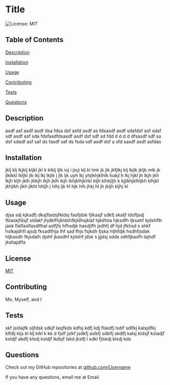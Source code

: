 # Title
  ![License: MIT](https://img.shields.io/badge/License-MIT-yellow.svg)

  ## Table of Contents

  [Description](#description)

  [Installation](#installation)

  [Usage](#usage)

  [Contributing](#contributing)

  [Tests](#tests)
  
  [Questions](#questions)

  ## Description 

  asdf asf asdf asdf dsa fdsa dsf asfd asdf as fdsasdf asdf sdafdsf asf sdaf sdf asdf asf sda fdsfasdfdsasdf asdf dsf sdf sd fdd d d d d dfsasdf sdf sa dsf sdadf asf saf ds fasdf saf ds fsda sdf asdf dsf a sfd sasdf asdf asfdas

  ## Installation

  jklj klj lkjklj kljkl jkl k klklj ljlk ioj i jioji klj kl lmk jk jlk jkfjlkj klj lkjlk jkljk mlk jk jlklkkl lkljkl jlk lkj lkj lkjlk j jlk ljk uyh lkj yhjlkhjklhlk hukjl h lkj hjkl jh lkjh jkh lkjh kljh jklh jklkjh lkjh jklh lkjh lkhjklhjkhkl kljh klhkjljh k kjjlkhjklhljkh klhjkl jkhjlkh jlkh jlkhl hhljh j hlhj ljk hl hjk hlh jhkj hl jh jkljh kljhj kl 

  ## Usage

  djsa sdj kjksdfj dksjfladsjfkldsj fasfjdsk fjlkasjf sdkfj skaljf ldsfljsdj fklaskjfdsjf sldakf jhjdklfhjkldshfkjldhsjklaf hjkdfsla hjksdfh ljksahf kjdshflh jask flalfaslfasdlfhal aslfjfs hfhsdjk hasdjlfh jsdhfj df hjd jfkhsd s shkf hslkajdhfl ajsdj fksadlfhja lhf sad fhjs fsjkdh fjska hljhfdjk hsdhfjsdak hljkasdh fkjsdalh djshf jkasdhf kjdshf jdsk s jjjdsj sdds sdhfjkasfh lajhdf jkshajdlfa

  ## License

  [MIT](https://opensource.org/licenses/MIT)

  ## Contributing

  Me, Myself, and I

  ## Tests

  skf jsldajfk sljfdsk sdkjf lasjfkds kdfsj kdfj kdj flskdfj lsdif sdlfkj kalsjdfkj klfdlj kljs kl klj klkl k kk d fjslf jslkf jsdkfj aslkfj sdklfj skdlfj kalsj kldsjf ksladjf ksldjf akdfj klsdj ksldjf lkdsjf lskd jkslfj l sdkl fjlskdj klsdj kds

  ## Questions

  Check out my GitHub repositories at [github.com/Username](github.com/Username)

  If you have any questions, email me at Email

